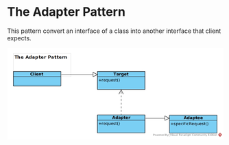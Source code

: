 # The Adapter Pattern

This pattern convert an interface of a class into another interface that client expects.

![adapter-pattern-diagram](adapter-pattern-diagram.jpg)
